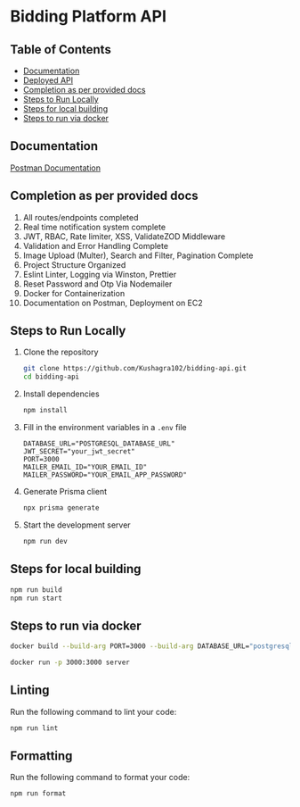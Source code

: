 # Bidding Platform API

## Table of Contents

- [Documentation](#documentation)
- [Deployed API](#deployed-api)
- [Completion as per provided docs](#completion-as-per-provided-docs)
- [Steps to Run Locally](#steps-to-run-locally)
- [Steps for local building](#steps-for-local-building)
- [Steps to run via docker](#steps-to-run-via-docker)
  
## Documentation
[Postman Documentation](https://documenter.getpostman.com/view/28036992/2sA3QwapCo)

## Completion as per provided docs
1. All routes/endpoints completed
2. Real time notification system complete
3. JWT, RBAC, Rate limiter, XSS, ValidateZOD Middleware
4. Validation and Error Handling Complete
5. Image Upload (Multer), Search and Filter, Pagination Complete
6. Project Structure Organized
7. Eslint Linter, Logging via Winston, Prettier
8. Reset Password and Otp Via Nodemailer
9. Docker for Containerization
10. Documentation on Postman, Deployment on EC2

## Steps to Run Locally

1. Clone the repository
    ```bash
    git clone https://github.com/Kushagra102/bidding-api.git
    cd bidding-api
    ```

2. Install dependencies
    ```bash
    npm install
    ```

3. Fill in the environment variables in a `.env` file
    ```env
    DATABASE_URL="POSTGRESQL_DATABASE_URL"
    JWT_SECRET="your_jwt_secret"
    PORT=3000
    MAILER_EMAIL_ID="YOUR_EMAIL_ID"
    MAILER_PASSWORD="YOUR_EMAIL_APP_PASSWORD"
    ```

4. Generate Prisma client
    ```bash
    npx prisma generate
    ```

5. Start the development server
    ```bash
    npm run dev
    ```


## Steps for local building 
```bash
npm run build
npm run start
````

## Steps to run via docker 
```bash
docker build --build-arg PORT=3000 --build-arg DATABASE_URL="postgresql://postgres:password@localhost:5432/db?schema=public" --build-arg JWT_SECRET="your_jwt_secret" --build-arg MAILER_EMAIL_ID="YOUR_EMAIL_ID" --build-arg MAILER_PASSWORD="YOUR_EMAIL_APP_PASSWORD" -t server .
```
```bash
docker run -p 3000:3000 server
```

## Linting
Run the following command to lint your code:
```bash
npm run lint
```

## Formatting
Run the following command to format your code:
```bash
npm run format
```

